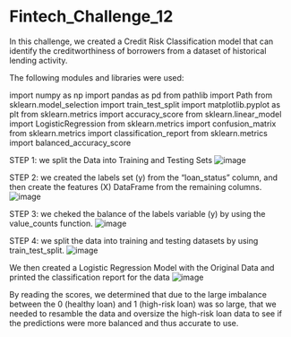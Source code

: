 # Fintech_Challenge_12
In this challenge, we created a Credit Risk Classification model that can identify the creditworthiness of borrowers from a dataset of historical lending activity.

The following modules and libraries were used:

import numpy as np
import pandas as pd
from pathlib import Path
from sklearn.model_selection import train_test_split
import matplotlib.pyplot as plt
from sklearn.metrics import accuracy_score
from sklearn.linear_model import LogisticRegression
from sklearn.metrics import confusion_matrix
from sklearn.metrics import classification_report
from sklearn.metrics import balanced_accuracy_score

STEP 1: we split the Data into Training and Testing Sets
![image](https://user-images.githubusercontent.com/111457110/213896183-1bafd18f-0fc6-464e-bf0d-af6556e94ef9.png)

STEP 2: we created the labels set (y) from the “loan_status” column, and then create the features (X) DataFrame from the remaining columns.
![image](https://user-images.githubusercontent.com/111457110/213896208-0601e9b0-75ac-47dd-a403-b62f6ff688a0.png)

STEP 3: we cheked the balance of the labels variable (y) by using the value_counts function.
![image](https://user-images.githubusercontent.com/111457110/213896268-56148270-20e3-4532-a285-d498f6cb512d.png)

STEP 4: we split the data into training and testing datasets by using train_test_split.
![image](https://user-images.githubusercontent.com/111457110/213896284-9a2b205c-ede2-430c-9b09-ca889590bf44.png)

We then created a Logistic Regression Model with the Original Data and printed the classification report for the data
![image](https://user-images.githubusercontent.com/111457110/213896311-4a76afe7-a9be-423f-aa32-c050bb61bf6e.png)

By reading the scores, we determined that due to the large imbalance between the 0 (healthy loan) and 1 (high-risk loan) was so large, that we needed to resamble the data and oversize the high-risk loan data to see if the predictions were more balanced and thus accurate to use.
